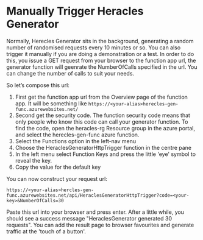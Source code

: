 # Manually Trigger Heracles Generator

Normally, Herecles Generator sits in the background, generating a random number of randomised requests every 10 minutes or so.  You can also trigger it manually if you are doing a demonstration or a test.
In order to do this, you issue a GET request from your browser to the function app url, the generator function will geenrate the NumberOfCalls specified in the url. You can change the number of calls to suit your needs.

So let’s compose this url:
1.	First get the function app url from the Overview page of the function app. It will be something like `https://<your-alias>herecles-gen-func.azurewebsites.net/`
1.	Second get the security code. The function security code means that only people who know this code can call your generator function.  To find the code, open the <your-alias>heracles-rg Resource group in the azure portal, and select the <your-alias>herecles-gen-func azure function.  
1.  Select the Functions option in the left-nav menu
2.  Choose the HeraclesGeneratorHttpTrigger function in the centre pane
3.  In the left menu select Function Keys and press the little 'eye' symbol to reveal the key.
4.  Copy the value for the default key

You can now construct your request url:

`https://<your-alias>hercles-gen-func.azurewebsites.net/api/HeraclesGeneratorHttpTrigger?code=<your-key>&NumberOfCalls=30`
  
Paste this url into your browser and press enter.  After a little while, you should see a success message "HeraclesGenerator generated 30 requests". You can add the result page to browser favourites and generate traffic at the 'touch of a button'.
